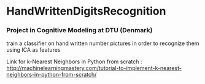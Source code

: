 # HandWrittenDigitsRecognition

### Project in Cognitive Modeling at DTU (Denmark)

train a classifier on hand written number pictures in order to recognize them using ICA as features


Link for k-Nearest Neighbors in Python from scratch :
http://machinelearningmastery.com/tutorial-to-implement-k-nearest-neighbors-in-python-from-scratch/